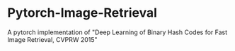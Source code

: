 # Pytorch-Image-Retrieval
A pytorch implementation of "Deep Learning of Binary Hash Codes for Fast Image Retrieval, CVPRW 2015"
